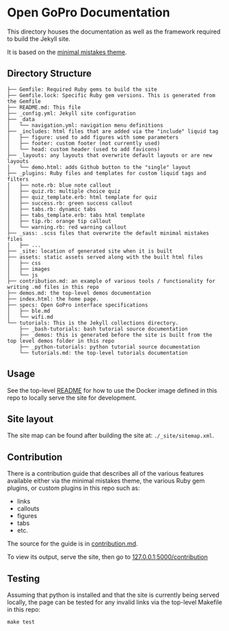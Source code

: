# Open GoPro Documentation

This directory houses the documentation as well as the framework required to build the Jekyll site.

It is based on the [minimal mistakes theme](https://mmistakes.github.io/minimal-mistakes/).

## Directory Structure

```
├── Gemfile: Required Ruby gems to build the site
├── Gemfile.lock: Specific Ruby gem versions. This is generated from the Gemfile
├── README.md: This file
├── _config.yml: Jekyll site configuration
├── _data
│   └── navigation.yml: navigation menu definitions
├── _includes: html files that are added via the "include" liquid tag
│   ├── figure: used to add figures with some parameters
│   ├── footer: custom footer (not currently used)
│   └── head: custom header (used to add favicons)
├── _layouts: any layouts that overwrite default layouts or are new layouts
│   └── demo.html: adds Github button to the "single" layout
├── _plugins: Ruby files and templates for custom liquid tags and filters
│   ├── note.rb: blue note callout
│   ├── quiz.rb: multiple choice quiz
│   ├── quiz_template.erb: html template for quiz
│   ├── success.rb: green success callout
│   ├── tabs.rb: dynamic tabs
│   ├── tabs_template.erb: tabs html template
│   ├── tip.rb: orange tip callout
│   └── warning.rb: red warning callout
├── _sass: .scss files that overwrite the default minimal mistakes files
│   ├── ...
├── _site: location of generated site when it is built
├── assets: static assets served along with the built html files
│   ├── css
│   ├── images
│   └── js
├── contribution.md: an example of various tools / functionality for writing .md files in this repo
├── demos.md: the top-level demos documentation
├── index.html: the home page.
├── specs: Open GoPro interface specifications
│   ├── ble.md
│   └── wifi.md
└── tutorials: This is the Jekyll collections directory.
    ├── _bash-tutorials: bash tutorial source documentation
    ├── _demos: this is generated before the site is built from the top level demos folder in this repo
    ├── _python-tutorials: python tutorial source documentation
    └── tutorials.md: the top-level tutorials documentation
```

## Usage

See the top-level [README](../README.md) for how to use the Docker image defined in this repo
to locally serve the site for development.

## Site layout

The site map can be found after building the site at: `./_site/sitemap.xml`.

## Contribution

There is a contribution guide that describes all of the various features available either via the
minimal mistakes theme, the various Ruby gem plugins, or custom plugins in this repo such as:

-   links
-   callouts
-   figures
-   tabs
-   etc.

The source for the guide is in [contribution.md](contribution.md).

To view its output, serve the site, then go to [127.0.0.1:5000/contribution](127.0.0.1:5000/contribution)

## Testing

Assuming that python is installed and that the site is currently being served locally, the page can be tested
for any invalid links via the top-level Makefile in this repo:

```
make test
```
